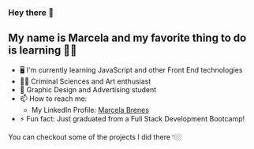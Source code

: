 ### Hey there 👋

## My name is Marcela and my favorite thing to do is learning  👩‍💻 

- 🖥 I'm currently learning JavaScript and other Front End technologies
- 🕵️‍♀️ Criminal Sciences and Art enthusiast
- 🎨 Graphic Design and Advertising student
- 📫 How to reach me: 
    * My LinkedIn Profile: [Marcela Brenes](https://www.linkedin.com/in/marcela-brenes/)
- ⚡ Fun fact: Just graduated from a Full Stack Development Bootcamp!

You can checkout some of the projects I did there 👇🏼

